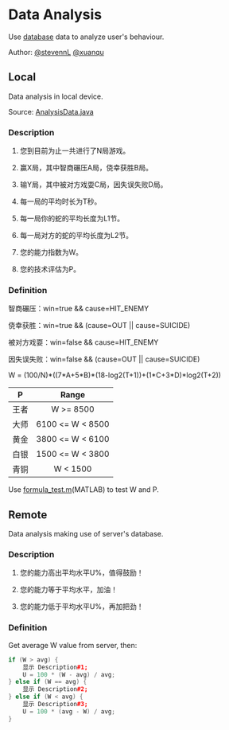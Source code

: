 # Data Analysis

Use [database](./database.md) data to analyze user's behaviour.

Author: [@stevennL](https://github.com/stevennL) [@xuanqu](https://github.com/xuanqu)

## Local

Data analysis in local device.

Source: [AnalysisData.java](../app/src/main/java/com/example/stevennl/tastysnake/model/AnalysisData.java)

### Description

1. 您到目前为止一共进行了N局游戏。

2. 赢X局，其中智商碾压A局，侥幸获胜B局。

3. 输Y局，其中被对方戏耍C局，因失误失败D局。

4. 每一局的平均时长为T秒。

5. 每一局你的蛇的平均长度为L1节。

6. 每一局对方的蛇的平均长度为L2节。

7. 您的能力指数为W。

8. 您的技术评估为P。

### Definition

智商碾压：win=true && cause=HIT_ENEMY

侥幸获胜：win=true && (cause=OUT || cause=SUICIDE)

被对方戏耍：win=false && cause=HIT_ENEMY

因失误失败：win=false && (cause=OUT || cause=SUICIDE)

W = (100/N)\*((7\*A+5\*B)\*(18-log2(T+1))+(1\*C+3\*D)\*log2(T+2))

| P | Range |
|:-:|:-----:|
|王者|W >= 8500|
|大师|6100 <= W < 8500|
|黄金|3800 <= W < 6100|
|白银|1500 <= W < 3800|
|青铜|W < 1500|

Use [formula_test.m](./formula_test.m)(MATLAB) to test W and P.

## Remote

Data analysis making use of server's database.

### Description

1. 您的能力高出平均水平U%，值得鼓励！

2. 您的能力等于平均水平，加油！

3. 您的能力低于平均水平U%，再加把劲！

### Definition

Get average W value from server, then:

```c++
if (W > avg) {
    显示 Description#1;
    U = 100 * (W - avg) / avg;
} else if (W == avg) {
    显示 Description#2;
} else if (W < avg) {
    显示 Description#3;
    U = 100 * (avg - W) / avg;
}
```